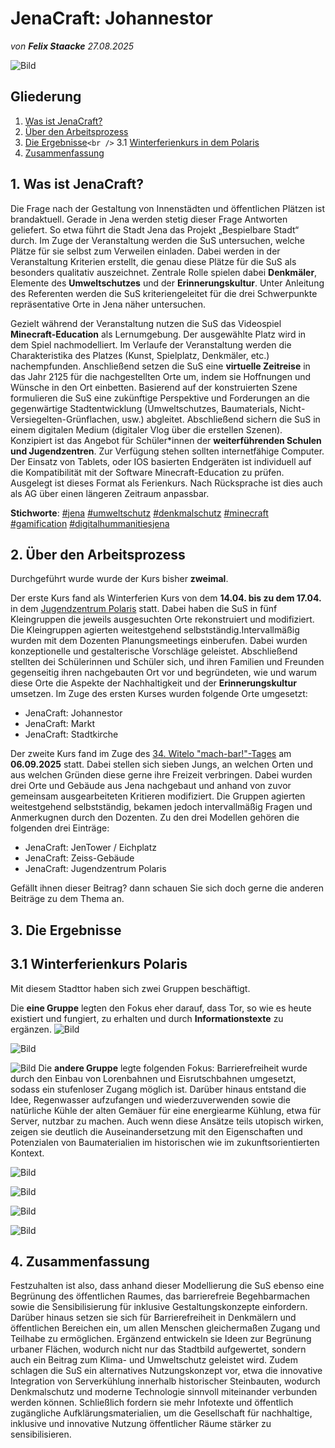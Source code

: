 # JenaCraft: Johannestor

*von **Felix Staacke**   27.08.2025*

![Bild](https://github.com/Datenflix007/jenaCraftImages/raw/main/images/header.jpg)

## Gliederung

1. [Was ist JenaCraft?](#was-ist-jenacraft)
2. [Über den Arbeitsprozess](#2-über-den-arbeitsprozess)
3. [Die Ergebnisse](#3-die-ergebnisse)`<br />`
   3.1 [Winterferienkurs in dem Polaris](#31-winterferienkurs-polaris)
4. [Zusammenfassung](#4-zusammenfassung)

## 1. Was ist JenaCraft?

Die Frage nach der Gestaltung von Innenstädten und öffentlichen Plätzen ist brandaktuell. Gerade in Jena werden
stetig dieser Frage Antworten geliefert. So etwa führt die Stadt Jena das Projekt „Bespielbare Stadt“ durch.
Im Zuge der Veranstaltung werden die SuS untersuchen, welche Plätze für sie selbst zum Verweilen einladen. Dabei
werden in der Veranstaltung Kriterien erstellt, die genau diese Plätze für die SuS als besonders qualitativ
auszeichnet. Zentrale Rolle spielen dabei  **Denkmäler**, Elemente des **Umweltschutzes** und der **Erinnerungskultur**.
Unter Anleitung des Referenten werden die SuS kriteriengeleitet für die drei Schwerpunkte repräsentative Orte in
Jena näher untersuchen.

Gezielt während der Veranstaltung nutzen die SuS das Videospiel  **Minecraft-Education** als Lernumgebung. Der ausgewählte
Platz wird in dem Spiel nachmodelliert. Im Verlaufe der Veranstaltung werden die Charakteristika des Platzes (Kunst,
Spielplatz, Denkmäler, etc.) nachempfunden. Anschließend setzen die SuS eine **virtuelle Zeitreise** in das Jahr 2125
für die nachgestellten Orte um, indem sie Hoffnungen und Wünsche in den Ort einbetten. Basierend auf der
konstruierten Szene formulieren die SuS eine zukünftige Perspektive und Forderungen an die gegenwärtige
Stadtentwicklung (Umweltschutzes, Baumaterials, Nicht-Versiegelten-Grünflachen, usw.) abgleitet. Abschließend
sichern die SuS in einem digitalen Medium (digitaler Vlog über die erstellen Szenen).
Konzipiert ist das Angebot für Schüler*innen der **weiterführenden Schulen und Jugendzentren**. Zur Verfügung
stehen sollten internetfähige Computer. Der Einsatz von Tablets, oder IOS basierten Endgeräten ist individuell auf
die Kompatibilität mit der Software Minecraft-Education zu prüfen. Ausgelegt ist dieses Format als Ferienkurs. Nach
Rücksprache ist dies auch als AG über einen längeren Zeitraum anpassbar.

**Stichworte**: [#jena](https://4dcity.org/?scene=jena) [#umweltschutz](https://4dcity.org/?scene=jena) [#denkmalschutz](https://4dcity.org/?scene=jena) [#minecraft](https://4dcity.org/?scene=jena) [#gamification](https://4dcity.org/?scene=jena) [#digitalhummanitiesjena](https://4dcity.org/?scene=jena)

## 2. Über den Arbeitsprozess

Durchgeführt wurde wurde der Kurs bisher **zweimal**.

Der erste Kurs fand als Winterferien Kurs von dem **14.04. bis zu dem 17.04.** in dem [Jugendzentrum Polaris](https://polaris-jena.de/) statt. Dabei haben die SuS in fünf
Kleingruppen die jeweils ausgesuchten Orte rekonstruiert und modifiziert. Die Kleingruppen agierten weitestgehend selbstständig.Intervallmäßig wurden mit dem Dozenten Planungsmeetings einberufen. Dabei wurden konzeptionelle und gestalterische
Vorschläge geleistet.
Abschließend stellten dei Schülerinnen und Schüler sich, und ihren Familien und Freunden gegenseitig ihren nachgebauten
Ort vor und begründeten, wie und warum diese Orte die Aspekte der Nachhaltigkeit und der **Erinnerungskultur** umsetzen.
Im Zuge des ersten Kurses wurden folgende Orte umgesetzt:

- JenaCraft: Johannestor
- JenaCraft: Markt
- JenaCraft: Stadtkirche

Der zweite Kurs fand im Zuge des [34. Witelo &#34;mach-bar!&#34;-Tages](https://www.witelo.de/mach-bar-tage/kw/bereich/kursdetails/kurs/A-142/kursname/34+mach-bar-Tag/kategorie-id/262/#inhalt) am **06.09.2025** statt. Dabei stellen sich sieben Jungs, an welchen Orten und aus welchen Gründen diese gerne ihre Freizeit verbringen. Dabei wurden drei Orte und Gebäude aus Jena nachgebaut und anhand von zuvor gemeinsam ausgearbeiteten Kritieren modifiziert. Die Gruppen agierten weitestgehend selbstständig, bekamen jedoch intervallmäßig Fragen und Anmerkugnen durch den Dozenten. Zu den drei Modellen gehören die folgenden drei Einträge:

- JenaCraft: JenTower / Eichplatz
- JenaCraft: Zeiss-Gebäude
- JenaCraft: Jugendzentrum Polaris

Gefällt ihnen dieser Beitrag? dann schauen Sie sich doch gerne die anderen Beiträge zu dem Thema an.

## 3. Die Ergebnisse

## 3.1 Winterferienkurs Polaris

Mit diesem Stadttor haben sich zwei Gruppen beschäftigt.

Die **eine Gruppe** legten den Fokus eher darauf, dass Tor, so wie es heute existiert und fungiert, zu erhalten und durch **Informationstexte** zu ergänzen.
![Bild](https://github.com/Datenflix007/jenaCraftImages/raw/main/images/polaris25/g1_1.png)

![Bild](https://github.com/Datenflix007/jenaCraftImages/raw/main/images/polaris25/g1_3.png)

![Bild](https://github.com/Datenflix007/jenaCraftImages/raw/main/images/polaris25/g1_4.png)
Die **andere Gruppe** legte folgenden Fokus: Barrierefreiheit wurde durch den Einbau von Lorenbahnen und Eisrutschbahnen umgesetzt, sodass ein stufenloser Zugang möglich ist. Darüber hinaus entstand die Idee, Regenwasser aufzufangen und wiederzuverwenden sowie die natürliche Kühle der alten Gemäuer für eine energiearme Kühlung, etwa für Server, nutzbar zu machen. Auch wenn diese Ansätze teils utopisch wirken, zeigen sie deutlich die Auseinandersetzung mit den Eigenschaften und Potenzialen von Baumaterialien im historischen wie im zukunftsorientierten Kontext.

![Bild](https://github.com/Datenflix007/jenaCraftImages/raw/main/images/polaris25/g4_0.png)

![Bild](https://github.com/Datenflix007/jenaCraftImages/raw/main/images/polaris25/g4_2.png)

![Bild](https://github.com/Datenflix007/jenaCraftImages/raw/main/images/polaris25/g4_4.png)

![Bild](https://github.com/Datenflix007/jenaCraftImages/raw/main/images/polaris25/g4_6.png)

## 4. Zusammenfassung

Festzuhalten ist also, dass anhand dieser Modellierung die SuS ebenso eine Begrünung des öffentlichen Raumes, das barrierefreie Begehbarmachen sowie die Sensibilisierung für inklusive Gestaltungskonzepte einfordern. Darüber hinaus setzen sie sich für Barrierefreiheit in Denkmälern und öffentlichen Bereichen ein, um allen Menschen gleichermaßen Zugang und Teilhabe zu ermöglichen. Ergänzend entwickeln sie Ideen zur Begrünung urbaner Flächen, wodurch nicht nur das Stadtbild aufgewertet, sondern auch ein Beitrag zum Klima- und Umweltschutz geleistet wird. Zudem schlagen die SuS ein alternatives Nutzungskonzept vor, etwa die innovative Integration von Serverkühlung innerhalb historischer Steinbauten, wodurch Denkmalschutz und moderne Technologie sinnvoll miteinander verbunden werden können. Schließlich fordern sie mehr Infotexte und öffentlich zugängliche Aufklärungsmaterialien, um die Gesellschaft für nachhaltige, inklusive und innovative Nutzung öffentlicher Räume stärker zu sensibilisieren.
